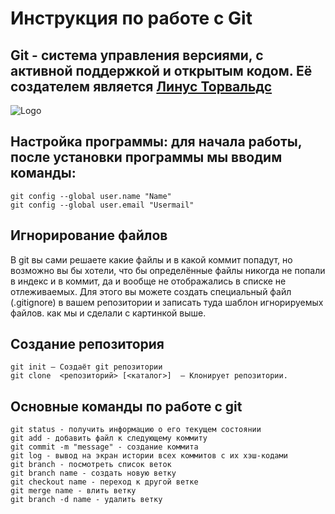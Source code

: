 # Инструкция по работе с Git
## Git - система управления версиями, с активной поддержкой и открытым кодом. Её создателем является [Линус Торвальдс](https://yandex.by/images/search?text=%D0%BB%D0%B8%D0%BD%D1%83%D1%81%20%D1%82%D0%BE%D1%80%D0%B2%D0%B0%D0%BB%D1%8C%D0%B4%D1%81%20%D1%84%D0%BE%D1%82%D0%BE&from=tabbar&p=1&pos=56&rpt=simage&img_url=https%3A%2F%2Fi2.wp.com%2Fwww.tfir.io%2Fwp-content%2Fuploads%2F2019%2F06%2Flinus-laugh.jpg%3Ffit%3D1920%252C1080%26ssl%3D1&lr=158)
![Logo](picture.png)
## Настройка программы: для начала работы, после установки программы мы вводим команды:
    git config --global user.name "Name"
    git config --global user.email "Usermail"

## Игнорирование файлов
В git вы сами решаете какие файлы и в какой коммит попадут, но возможно вы бы хотели, что бы определённые файлы никогда не попали в индекс и в коммит, да и вообще не отображались в списке не отлеживаемых. Для этого вы можете создать специальный файл (.gitignore) в вашем репозитории и записать туда шаблон игнорируемых файлов. как мы и сделали с картинкой выше.

## Создание репозитория

    git init — Создаёт git репозитории 
    git clone  <репозиторий> [<каталог>]  — Клонирует репозитории.

## Основные команды по работе с git 
    git status - получить информацию о его текущем состоянии
    git add - добавить файл к следующему коммиту
    git commit -m "message" - создание коммита
    git log - вывод на экран истории всех коммитов с их хэш-кодами
    git branch - посмотреть список веток
    git branch name - создать новую ветку
    git checkout name - переход к другой ветке
    git merge name - влить ветку
    git branch -d name - удалить ветку
